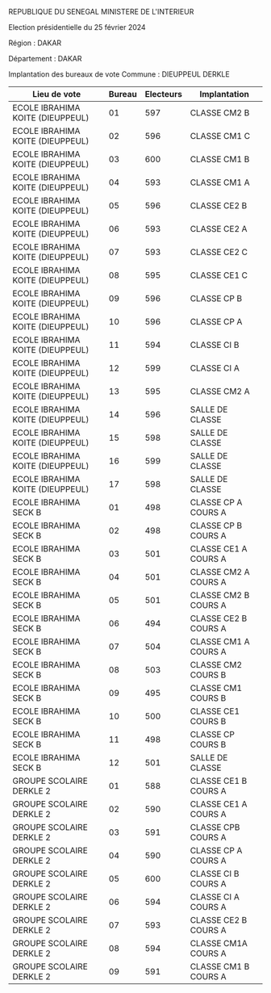 REPUBLIQUE DU SENEGAL MINISTERE DE L'INTERIEUR

Election présidentielle du 25 février 2024

Région : DAKAR

Département : DAKAR

Implantation des bureaux de vote Commune : DIEUPPEUL DERKLE

| Lieu de vote | Bureau | Electeurs | Implantation |
| - | - | - | - |
| ECOLE IBRAHIMA KOITE (DIEUPPEUL) | 01 | 597 | CLASSE CM2 B |
| ECOLE IBRAHIMA KOITE (DIEUPPEUL) | 02 | 596 | CLASSE CM1 C |
| ECOLE IBRAHIMA KOITE (DIEUPPEUL) | 03 | 600 | CLASSE CM1 B |
| ECOLE IBRAHIMA KOITE (DIEUPPEUL) | 04 | 593 | CLASSE CM1 A |
| ECOLE IBRAHIMA KOITE (DIEUPPEUL) | 05 | 596 | CLASSE CE2 B |
| ECOLE IBRAHIMA KOITE (DIEUPPEUL) | 06 | 593 | CLASSE CE2 A |
| ECOLE IBRAHIMA KOITE (DIEUPPEUL) | 07 | 593 | CLASSE CE2 C |
| ECOLE IBRAHIMA KOITE (DIEUPPEUL) | 08 | 595 | CLASSE CE1 C |
| ECOLE IBRAHIMA KOITE (DIEUPPEUL) | 09 | 596 | CLASSE CP B |
| ECOLE IBRAHIMA KOITE (DIEUPPEUL) | 10 | 596 | CLASSE CP A |
| ECOLE IBRAHIMA KOITE (DIEUPPEUL) | 11 | 594 | CLASSE CI B |
| ECOLE IBRAHIMA KOITE (DIEUPPEUL) | 12 | 599 | CLASSE CI A |
| ECOLE IBRAHIMA KOITE (DIEUPPEUL) | 13 | 595 | CLASSE CM2 A |
| ECOLE IBRAHIMA KOITE (DIEUPPEUL) | 14 | 596 | SALLE DE CLASSE |
| ECOLE IBRAHIMA KOITE (DIEUPPEUL) | 15 | 598 | SALLE DE CLASSE |
| ECOLE IBRAHIMA KOITE (DIEUPPEUL) | 16 | 599 | SALLE DE CLASSE |
| ECOLE IBRAHIMA KOITE (DIEUPPEUL) | 17 | 598 | SALLE DE CLASSE |
| ECOLE IBRAHIMA SECK B | 01 | 498 | CLASSE CP A COURS A |
| ECOLE IBRAHIMA SECK B | 02 | 498 | CLASSE CP B COURS A |
| ECOLE IBRAHIMA SECK B | 03 | 501 | CLASSE CE1 A COURS A |
| ECOLE IBRAHIMA SECK B | 04 | 501 | CLASSE CM2 A COURS A |
| ECOLE IBRAHIMA SECK B | 05 | 501 | CLASSE CM2 B COURS A |
| ECOLE IBRAHIMA SECK B | 06 | 494 | CLASSE CE2 B COURS A |
| ECOLE IBRAHIMA SECK B | 07 | 504 | CLASSE CM1 A COURS A |
| ECOLE IBRAHIMA SECK B | 08 | 503 | CLASSE CM2 COURS B |
| ECOLE IBRAHIMA SECK B | 09 | 495 | CLASSE CM1 COURS B |
| ECOLE IBRAHIMA SECK B | 10 | 500 | CLASSE CE1 COURS B |
| ECOLE IBRAHIMA SECK B | 11 | 498 | CLASSE CP COURS B |
| ECOLE IBRAHIMA SECK B | 12 | 501 | SALLE DE CLASSE |
| GROUPE SCOLAIRE DERKLE 2 | 01 | 588 | CLASSE CE1 B COURS A |
| GROUPE SCOLAIRE DERKLE 2 | 02 | 590 | CLASSE CE1 A COURS A |
| GROUPE SCOLAIRE DERKLE 2 | 03 | 591 | CLASSE CPB COURS A |
| GROUPE SCOLAIRE DERKLE 2 | 04 | 590 | CLASSE CP A COURS A |
| GROUPE SCOLAIRE DERKLE 2 | 05 | 600 | CLASSE CI B COURS A |
| GROUPE SCOLAIRE DERKLE 2 | 06 | 594 | CLASSE CI A COURS A |
| GROUPE SCOLAIRE DERKLE 2 | 07 | 593 | CLASSE CE2 B COURS A |
| GROUPE SCOLAIRE DERKLE 2 | 08 | 594 | CLASSE CM1A COURS A |
| GROUPE SCOLAIRE DERKLE 2 | 09 | 591 | CLASSE CM1 B COURS A |

<!-- PageNumber="5/43" -->
